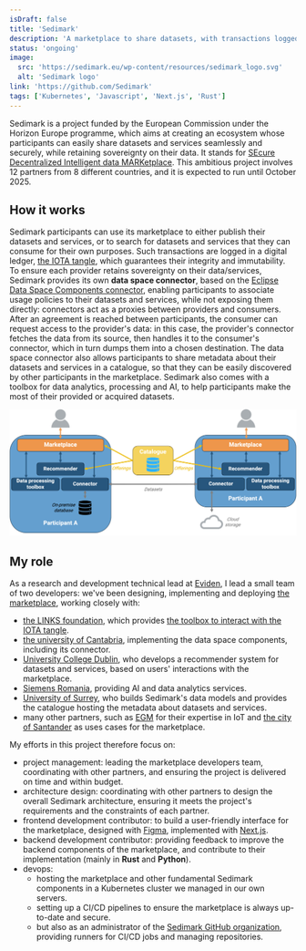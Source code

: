 ```yaml
---
isDraft: false
title: 'Sedimark'
description: 'A marketplace to share datasets, with transactions logged in a digital ledger'
status: 'ongoing'
image:
  src: 'https://sedimark.eu/wp-content/resources/sedimark_logo.svg'
  alt: 'Sedimark logo'
link: 'https://github.com/Sedimark'
tags: ['Kubernetes', 'Javascript', 'Next.js', 'Rust']
---
```


Sedimark is a project funded by the European Commission under the Horizon Europe programme, which aims at creating an ecosystem whose participants can easily share datasets and services seamlessly and securely, while retaining sovereignty on their data. It stands for [SEcure Decentralized Intelligent data MARKetplace](https://sedimark.eu/). This ambitious project involves 12 partners from 8 different countries, and it is expected to run until October 2025.

## How it works

Sedimark participants can use its marketplace to either publish their datasets and services, or to search for datasets and services that they can consume for their own purposes. Such transactions are logged in a digital ledger, [the IOTA tangle](https://www.iota.org/), which guarantees their integrity and immutability. To ensure each provider retains sovereignty on their data/services, Sedimark provides its own **data space connector**, based on the [Eclipse Data Space Components connector](https://github.com/eclipse-edc/Connector), enabling participants to associate usage policies to their datasets and services, while not exposing them directly: connectors act as a proxies between providers and consumers. After an agreement is reached between participants, the consumer can request access to the provider's data: in this case, the provider's connector fetches the data from its source, then handles it to the consumer's connector, which in turn dumps them into a chosen destination. The data space connector also allows participants to share metadata about their datasets and services in a catalogue, so that they can be easily discovered by other participants in the marketplace. Sedimark also comes with a toolbox for data analytics, processing and AI, to help participants make the most of their provided or acquired datasets.

![sedimark](../images/sedimark.png)

## My role

As a research and development technical lead at [Eviden](https://eviden.com/about-us/), I lead a small team of two developers: we've been designing, implementing and deploying [the marketplace](https://github.com/Sedimark/marketplace-frontend), working closely with:

- [the LINKS foundation](https://linksfoundation.com/en/), which provides [the toolbox to interact with the IOTA tangle](https://github.com/Sedimark/dlt-booth).
- [the university of Cantabria](https://web.unican.es/en/Pages/default.aspx), implementing the data space components, including its connector.
- [University College Dublin](https://www.ucd.ie/), who develops a recommender system for datasets and services, based on users' interactions with the marketplace.
- [Siemens Romania](https://www.siemens.com/ro/ro.html), providing AI and data analytics services.
- [University of Surrey](https://www.surrey.ac.uk/), who builds Sedimark's data models and provides the catalogue hosting the metadata about datasets and services.
- many other partners, such as [EGM](https://www.egm.io/en/egm-the-innovation-factory) for their expertise in IoT and [the city of Santander](https://www.santander.es/) as uses cases for the marketplace.

My efforts in this project therefore focus on:

- project management: leading the marketplace developers team, coordinating with other partners, and ensuring the project is delivered on time and within budget.
- architecture design: coordinating with other partners to design the overall Sedimark architecture, ensuring it meets the project's requirements and the constraints of each partner.
- frontend development contributor: to build a user-friendly interface for the marketplace, designed with [Figma](https://www.figma.com/), implemented with [Next.js](https://nextjs.org/).
- backend development contributor: providing feedback to improve the backend components of the marketplace, and contribute to their implementation (mainly in **Rust** and **Python**).
- devops:
  - hosting the marketplace and other fundamental Sedimark components in a Kubernetes cluster we managed in our own servers.
  - setting up a CI/CD pipelines to ensure the marketplace is always up-to-date and secure.
  - but also as an administrator of the [Sedimark GitHub organization](https://github.com/Sedimark), providing runners for CI/CD jobs and managing repositories.
